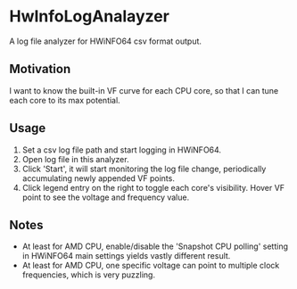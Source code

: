 # HwInfoLogAnalayzer

A log file analyzer for HWiNFO64 csv format output. 

## Motivation

I want to know the built-in VF curve for each CPU core, so that I can tune each core to its max potential.

## Usage
1. Set a csv log file path and start logging in HWiNFO64.
2. Open log file in this analyzer.
3. Click 'Start', it will start monitoring the log file change, periodically accumulating newly appended VF points.
4. Click legend entry on the right to toggle each core's visibility. Hover VF point to see the voltage and frequency value.

## Notes
* At least for AMD CPU, enable/disable the 'Snapshot CPU polling' setting in HWiNFO64 main settings yields vastly different result. 
* At least for AMD CPU, one specific voltage can point to multiple clock frequencies, which is very puzzling.
